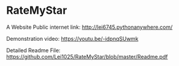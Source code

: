 # RateMyStar
A Website
Public internet link: http://lei6745.pythonanywhere.com/

Demonstration video: https://youtu.be/-idpnqSUwmk

Detailed Readme File: https://github.com/Lei1025/RateMyStar/blob/master/Readme.pdf
